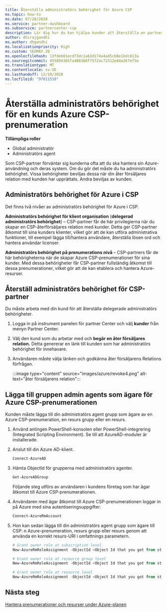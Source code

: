 ```yaml
---
title: Återställa administratörs behörighet för Azure CSP
ms.topic: how-to
ms.date: 07/28/2020
ms.service: partner-dashboard
ms.subservice: partnercenter-csp
description: Lär dig hur du kan hjälpa kunder att återställa en partners administratörs behörighet så att partnern kan hjälpa dig att hantera en kunds prenumeration på Azure CSP.
author: dhirajgandhi
ms.author: dhgandhi
ms.localizationpriority: High
ms.custom: SEOMAY.20
ms.openlocfilehash: 13fdeb01ecd73dc1a63d174a4ad5cb8e1bdc813a
ms.sourcegitcommit: 455894365fa488368f7572ac72312e84a267ef5e
ms.translationtype: MT
ms.contentlocale: sv-SE
ms.lasthandoff: 12/10/2020
ms.locfileid: "97011510"
---
```

# <a name="reinstate-admin-privileges-for-a-customers-azure-csp-subscriptions"></a>Återställa administratörs behörighet för en kunds Azure CSP-prenumeration  

**Tillämpliga roller**

- Global administratör
- Administratörs agent

Som CSP-partner förväntar sig kunderna ofta att du ska hantera sin Azure-användning och deras system. Om du gör det måste du ha administratörs behörighet. Vissa behörigheter beviljas dessa när din åter försäljares relation med kunden har upprättats. Andra beviljas av kunden.

## <a name="admin-privileges-for-azure-in-csp"></a>Administratörs behörighet för Azure i CSP

Det finns två nivåer av administratörs behörighet för Azure i CSP.

**Administratörs behörighet för klient organisation** (**delegerad administratörs behörighet**) – CSP-partner får de här privilegierna när du skapar en CSP-återförsäljares relation med kunder. Detta ger CSP-partner åtkomst till sina kunders klienter, vilket gör att de kan utföra administrativa funktioner, till exempel lägga till/hantera användare, återställa lösen ord och hantera användar licenser.

**Administratörs behörighet på prenumerations nivå** – CSP-partners får de här behörigheterna när de skapar Azure CSP-prenumerationer för sina kunder. Med dessa behörigheter får CSP-partner fullständig åtkomst till dessa prenumerationer, vilket gör att de kan etablera och hantera Azure-resurser.

## <a name="reinstate-csp-partners-admin-privileges"></a>Återställ administratörs behörighet för CSP-partner

Du måste arbeta med din kund för att återställa delegerade administratörs behörigheter.

1. Logga in på instrument panelen för partner Center och välj **kunder** från menyn Partner Center.

2. Välj den kund som du arbetar med och **begär en åter försäljares relation.** Detta genererar en länk till kunden som har administratörs behörighet för innehavare.

3. Användaren måste välja länken och godkänna åter försäljarens Relations förfrågan.

   :::image type="content" source="images/azure/revoke4.png" alt-text="åter försäljarens relation":::

## <a name="adding-the-admin-agents-group-as-an-owner-for-the-azure-csp-subscription"></a>Lägga till gruppen admin agents som ägare för Azure CSP-prenumerationen

Kunden måste lägga till din administratörs agent grupp som ägare av en Azure CSP-prenumeration, en resurs grupp eller en resurs. 

1. Använd antingen PowerShell-konsolen eller PowerShell-integrering (Integrated Scripting Environment). Se till att AzureAD-moduler är installerade.

2. Anslut till din Azure AD-klient.

   ```powershell
   Connect-AzureAD
   ```

3. Hämta ObjectId för grupperna med administratörs agenter.

   ```powershell
   Get-AzureADGroup
   ```
   Följande steg utförs av användaren i kundens företag som har ägar åtkomst till Azure CSP-prenumerationen.

4. Användaren med ägar åtkomst till Azure CSP-prenumerationen loggar in på Azure med sina autentiseringsuppgifter.

   ```powershell
   Connect-AzureRmAccount
   ```

5. Hon kan sedan lägga till din administratörs agent grupp som ägare till CSP: n Azure-prenumeration, resurs grupp eller resurs genom att använda en korrekt resurs-URI i omfattnings parametern. 

    ```powershell
    # Grant owner role at subscription level
    New-AzureRmRoleAssignment -ObjectId <Object Id that you got from step 3> -RoleDefinitionName Owner -Scope "/subscriptions/<SubscriptionId of CSP subscription>"

    # Grant owner role at resource group level
    New-AzureRmRoleAssignment -ObjectId <Object Id that you got from step 3> -RoleDefinitionName Owner -Scope "/subscriptions/<SubscriptionId of CSP subscription>/resourceGroups/<Resource group name>"

    # Grant owner role at resource level
    New-AzureRmRoleAssignment -ObjectId <Object Id that you got from step 3> -RoleDefinitionName Owner -Scope "<Resource Uri>"
    ```

## <a name="next-steps"></a>Nästa steg

[Hantera prenumerationer och resurser under Azure-planen](azure-plan-manage.md)

